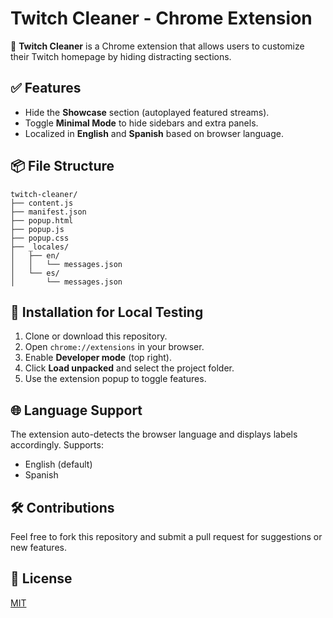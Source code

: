 # Twitch Cleaner - Chrome Extension

🎯 **Twitch Cleaner** is a Chrome extension that allows users to customize their Twitch homepage by hiding distracting sections.

## ✅ Features

- Hide the **Showcase** section (autoplayed featured streams).
- Toggle **Minimal Mode** to hide sidebars and extra panels.
- Localized in **English** and **Spanish** based on browser language.

## 📦 File Structure

```
twitch-cleaner/
├── content.js
├── manifest.json
├── popup.html
├── popup.js
├── popup.css
├── _locales/
│   ├── en/
│   │   └── messages.json
│   └── es/
│       └── messages.json
```

## 🚀 Installation for Local Testing

1. Clone or download this repository.
2. Open `chrome://extensions` in your browser.
3. Enable **Developer mode** (top right).
4. Click **Load unpacked** and select the project folder.
5. Use the extension popup to toggle features.

## 🌐 Language Support

The extension auto-detects the browser language and displays labels accordingly. Supports:
- English (default)
- Spanish

## 🛠️ Contributions

Feel free to fork this repository and submit a pull request for suggestions or new features.

## 📄 License

[MIT](LICENSE)
